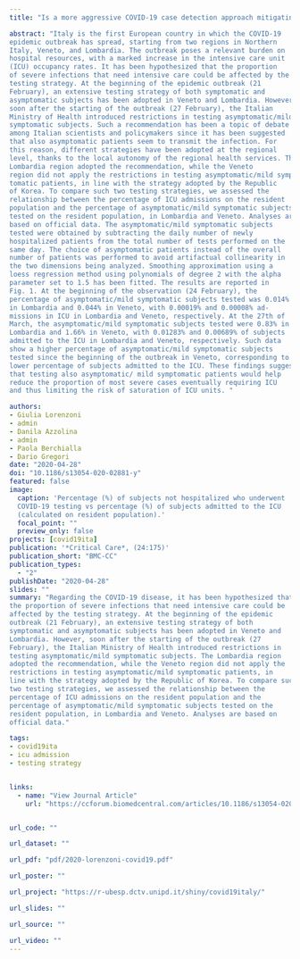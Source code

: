 ```yaml
---
title: "Is a more aggressive COVID-19 case detection approach mitigating the burden on ICUs? Some reflections from Italy"

abstract: "Italy is the first European country in which the COVID-19
epidemic outbreak has spread, starting from two regions in Northern
Italy, Veneto, and Lombardia. The outbreak poses a relevant burden on
hospital resources, with a marked increase in the intensive care unit
(ICU) occupancy rates. It has been hypothesized that the proportion
of severe infections that need intensive care could be affected by the
testing strategy. At the beginning of the epidemic outbreak (21
February), an extensive testing strategy of both symptomatic and
asymptomatic subjects has been adopted in Veneto and Lombardia. However,
soon after the starting of the outbreak (27 February), the Italian
Ministry of Health introduced restrictions in testing asymptomatic/mild
symptomatic subjects. Such a recommendation has been a topic of debate
among Italian scientists and policymakers since it has been suggested
that also asymptomatic patients seem to transmit the infection. For
this reason, different strategies have been adopted at the regional
level, thanks to the local autonomy of the regional health services. The
Lombardia region adopted the recommendation, while the Veneto
region did not apply the restrictions in testing asymptomatic/mild symp-
tomatic patients, in line with the strategy adopted by the Republic
of Korea. To compare such two testing strategies, we assessed the
relationship between the percentage of ICU admissions on the resident
population and the percentage of asymptomatic/mild symptomatic subjects
tested on the resident population, in Lombardia and Veneto. Analyses are
based on official data. The asymptomatic/mild symptomatic subjects
tested were obtained by subtracting the daily number of newly
hospitalized patients from the total number of tests performed on the
same day. The choice of asymptomatic patients instead of the overall
number of patients was performed to avoid artifactual collinearity in
the two dimensions being analyzed. Smoothing approximation using a
loess regression method using polynomials of degree 2 with the alpha
parameter set to 1.5 has been fitted. The results are reported in
Fig. 1. At the beginning of the observation (24 February), the
percentage of asymptomatic/mild symptomatic subjects tested was 0.014%
in Lombardia and 0.044% in Veneto, with 0.00019% and 0.00008% ad-
missions in ICU in Lombardia and Veneto, respectively. At the 27th of
March, the asymptomatic/mild symptomatic subjects tested were 0.83% in
Lombardia and 1.66% in Veneto, with 0.01283% and 0.00689% of subjects
admitted to the ICU in Lombardia and Veneto, respectively. Such data
show a higher percentage of asymptomatic/mild symptomatic subjects
tested since the beginning of the outbreak in Veneto, corresponding to a
lower percentage of subjects admitted to the ICU. These findings suggest
that testing also asymptomatic/ mild symptomatic patients would help
reduce the proportion of most severe cases eventually requiring ICU
and thus limiting the risk of saturation of ICU units. "

authors:
- Giulia Lorenzoni
- admin
- Danila Azzolina
- admin
- Paola Berchialla
- Dario Gregori
date: "2020-04-28"
doi: "10.1186/s13054-020-02881-y"
featured: false
image:
  caption: 'Percentage (%) of subjects not hospitalized who underwent
  COVID-19 testing vs percentage (%) of subjects admitted to the ICU
  (calculated on resident population).'
  focal_point: ""
  preview_only: false
projects: [covid19ita]
publication: '*Critical Care*, (24:175)'
publication_short: "BMC-CC"
publication_types:
  - "2"
publishDate: "2020-04-28"
slides: ""
summary: "Regarding the COVID-19 disease, it has been hypothesized that
the proportion of severe infections that need intensive care could be
affected by the testing strategy. At the beginning of the epidemic
outbreak (21 February), an extensive testing strategy of both
symptomatic and asymptomatic subjects has been adopted in Veneto and
Lombardia. However, soon after the starting of the outbreak (27
February), the Italian Ministry of Health introduced restrictions in
testing asymptomatic/mild symptomatic subjects. The Lombardia region
adopted the recommendation, while the Veneto region did not apply the
restrictions in testing asymptomatic/mild symptomatic patients, in
line with the strategy adopted by the Republic of Korea. To compare such
two testing strategies, we assessed the relationship between the
percentage of ICU admissions on the resident population and the
percentage of asymptomatic/mild symptomatic subjects tested on the
resident population, in Lombardia and Veneto. Analyses are based on
official data."

tags:
- covid19ita
- icu admission
- testing strategy


links:
  - name: "View Journal Article"
    url: "https://ccforum.biomedcentral.com/articles/10.1186/s13054-020-02881-y"


url_code: ""

url_dataset: ""

url_pdf: "pdf/2020-lorenzoni-covid19.pdf"

url_poster: ""

url_project: "https://r-ubesp.dctv.unipd.it/shiny/covid19italy/"

url_slides: ""

url_source: ""

url_video: ""
---
```


